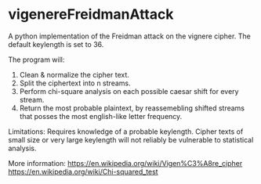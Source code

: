 # vigenereFreidmanAttack
A python implementation of the Freidman attack on the vignere cipher.
The default keylength is set to 36.

The program will:
1. Clean & normalize the cipher text.
2. Split the ciphertext into n streams.
3. Perform chi-square analysis on each possible caesar shift for every stream.
4. Return the most probable plaintext, by reassemebling shifted streams that posses the most english-like letter frequency.

Limitations:
Requires knowledge of a probable keylength.
Cipher texts of small size or very large keylength will not reliably be vulnerable to statistical analysis.

More information:
https://en.wikipedia.org/wiki/Vigen%C3%A8re_cipher
https://en.wikipedia.org/wiki/Chi-squared_test


